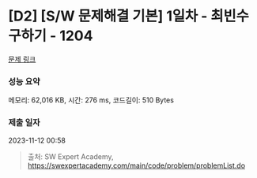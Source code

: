 # [D2] [S/W 문제해결 기본] 1일차 - 최빈수 구하기 - 1204 

[문제 링크](https://swexpertacademy.com/main/code/problem/problemDetail.do?contestProbId=AV13zo1KAAACFAYh) 

### 성능 요약

메모리: 62,016 KB, 시간: 276 ms, 코드길이: 510 Bytes

### 제출 일자

2023-11-12 00:58



> 출처: SW Expert Academy, https://swexpertacademy.com/main/code/problem/problemList.do